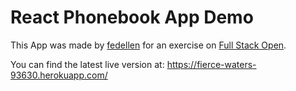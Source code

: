 # React Phonebook App Demo

This App was made by [fedellen](https://github.com/fedellen) for an exercise on [Full Stack Open](https://fullstackopen.com).

You can find the latest live version at: https://fierce-waters-93630.herokuapp.com/


